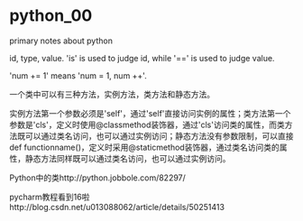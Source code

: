 # python_00
primary notes about python

id, type, value. 'is' is used to judge id, while '==' is used to judge value.

'num += 1' means 'num = 1, num ++'.

一个类中可以有三种方法，实例方法，类方法和静态方法。

实例方法第一个参数必须是'self'，通过'self'直接访问实例的属性；类方法第一个参数是'cls'，定义时使用@classmethod装饰器，通过'cls'访问类的属性，而类方法既可以通过类名访问，也可以通过实例访问；静态方法没有参数限制，可以直接 def functionname()，定义时采用@staticmethod装饰器，通过类名访问类的属性，静态方法同样既可以通过类名访问，也可以通过实例访问。

Python中的类http://python.jobbole.com/82297/

pycharm教程看到16啦http://blog.csdn.net/u013088062/article/details/50251413
